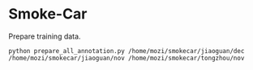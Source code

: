 # Smoke-Car

Prepare training data.
```
python prepare_all_annotation.py /home/mozi/smokecar/jiaoguan/dec /home/mozi/smokecar/jiaoguan/nov /home/mozi/smokecar/tongzhou/nov
```
